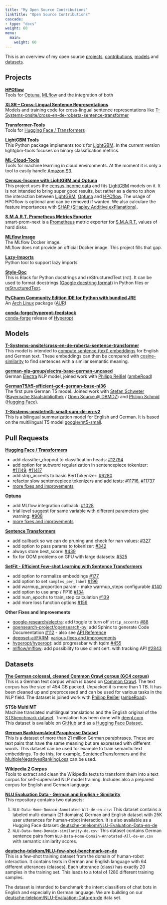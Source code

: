 ```yaml
---
title: "My Open Source Contributions"
linkTitle: "Open Source Contributions"
cascade:
- type: "docs"
weight: 60
menu:
  main:
    weight: 60
---
```


This is an overview of my open source [projects](#projects),
[contributions](#pull-requests), [models](#models) and [datasets](#datasets).

## Projects

**[HPOflow](https://github.com/telekom/HPOflow)**\
Tools for [Optuna](https://optuna.readthedocs.io/),
[MLflow](https://www.mlflow.org/docs/latest/index.html) and
the integration of both

**[XLSR – Cross-Lingual Sentence Representations](https://github.com/German-NLP-Group/xlsr)**\
Models and training code for cross-lingual sentence representations like
[T-Systems-onsite/cross-en-de-roberta-sentence-transformer](https://huggingface.co/T-Systems-onsite/cross-en-de-roberta-sentence-transformer)

**[Transformer-Tools](https://github.com/telekom/transformer-tools)**\
Tools for [Hugging Face / Transformers](https://github.com/huggingface/transformers)

**[LightGBM Tools](https://github.com/telekom/lightgbm-tools)**\
This Python package implements tools for [LightGBM](https://lightgbm.readthedocs.io/).
In the current version lightgbm-tools focuses on binary classification metrics.

**[ML-Cloud-Tools](https://github.com/telekom/ml-cloud-tools)**\
Tools for machine learning in cloud environments.
At the moment it is only a tool to easily handle [Amazon S3](https://aws.amazon.com/s3/).

**[Census-Income with LightGBM and Optuna](https://github.com/telekom/census-income-lightgbm)**\
This project uses the [census income data](https://archive-beta.ics.uci.edu/ml/datasets/census+income) and
fits [LightGBM](https://lightgbm.readthedocs.io/) models on it.
It is not intended to bring super good results, but rather as a demo to show the interaction between
[LightGBM](https://lightgbm.readthedocs.io/), [Optuna](https://optuna.readthedocs.io/en/stable/index.html) and
[HPOflow](https://github.com/telekom/HPOflow). The usage of HPOflow is optional and can be removed if wanted.
We also calculare the feature importances
with [SHAP (SHapley Additive exPlanations)](https://github.com/slundberg/shap).

**[S.M.A.R.T. Prometheus Metrics Exporter](https://github.com/PhilipMay/smart-prom-next)**\
smart-prom-next is a [Prometheus](https://prometheus.io/docs/introduction/overview/) metric exporter for
[S.M.A.R.T.](https://en.wikipedia.org/wiki/S.M.A.R.T.) values of hard disks.

**[MLflow Image](https://github.com/PhilipMay/mlflow-image)**\
The MLflow Docker image.\
MLflow does not provide an official Docker image. This project fills that gap.

**[Lazy-Imports](https://github.com/telekom/lazy-imports)**\
Python tool to support lazy imports

**[Style-Doc](https://github.com/telekom/style-doc)**\
This is Black for Python docstrings and reStructuredText (rst). It can be used to format
docstrings ([Google docstring format](https://github.com/google/styleguide/blob/gh-pages/pyguide.md#38-comments-and-docstrings))
in Python files or [reStructuredText](https://www.sphinx-doc.org/en/master/usage/restructuredtext/index.html).

**[PyCharm Community Edition IDE for Python with bundled JRE](https://aur.archlinux.org/packages/pycharm-community-jre)**\
An [Arch Linux](https://archlinux.org/) package ([AUR](https://wiki.archlinux.org/title/Arch_User_Repository))

**[conda-forge/hyperopt-feedstock](https://github.com/conda-forge/hyperopt-feedstock)**\
[conda-forge](https://conda-forge.org/) release of [Hyperopt](https://github.com/hyperopt/hyperopt)

## Models

**[T-Systems-onsite/cross-en-de-roberta-sentence-transformer](https://huggingface.co/T-Systems-onsite/cross-en-de-roberta-sentence-transformer)**\
This model is intended to [compute sentence (text) embeddings](https://www.sbert.net/examples/applications/computing-embeddings/README.html)
for English and German text. These embeddings can then be compared with [cosine-similarity](https://en.wikipedia.org/wiki/Cosine_similarity)
to find sentences with a similar semantic meaning.

**[german-nlp-group/electra-base-german-uncased](https://huggingface.co/german-nlp-group/electra-base-german-uncased)**\
German [Electra](https://arxiv.org/abs/2003.10555) NLP model,
joined work with [Philipp Reißel](https://twitter.com/phil_ipp_)
([ambeRoad](https://amberoad.de/))

**[GermanT5/t5-efficient-gc4-german-base-nl36](https://huggingface.co/GermanT5/t5-efficient-gc4-german-base-nl36)**\
The first pure German T5 model.
Joined work with [Stefan Schweter](https://github.com/stefan-it) ([Bayerische Staatsbibliothek](https://www.digitale-sammlungen.de/) / [Open Source @ DBMDZ](https://github.com/dbmdz)) and [Philipp Schmid ](https://www.philschmid.de/) ([Hugging Face](https://huggingface.co/)).

**[T-Systems-onsite/mt5-small-sum-de-en-v2](https://huggingface.co/T-Systems-onsite/mt5-small-sum-de-en-v2)**\
This is a bilingual summarization model for English and German.
It is based on the multilingual T5 model [google/mt5-small](https://huggingface.co/google/mt5-small).

## Pull Requests

**[Hugging Face / Transformers](https://github.com/huggingface/transformers)**
- add classifier_dropout to classification heads: [#12794](https://github.com/huggingface/transformers/pull/12794)
- add option for subword regularization in sentencepiece tokenizer: [#11149](https://github.com/huggingface/transformers/pull/11149),
[#11417](https://github.com/huggingface/transformers/pull/11417)
- add strip_accents to basic BertTokenizer: [#6280](https://github.com/huggingface/transformers/pull/6280)
- refactor slow sentencepiece tokenizers and add tests: [#11716](https://github.com/huggingface/transformers/pull/11716),
[#11737](https://github.com/huggingface/transformers/pull/11737)
- [more fixes and improvements](https://github.com/huggingface/transformers/pulls?q=is%3Apr+author%3APhilipMay)

**[Optuna](https://github.com/optuna/optuna)**
- add MLflow integration callback: [#1028](https://github.com/optuna/optuna/pull/1028)
- trial level suggest for same variable with different parameters give warning: [#908](https://github.com/optuna/optuna/pull/908)
- [more fixes and improvements](https://github.com/optuna/optuna/pulls?q=is%3Apr+author%3APhilipMay)

**[Sentence Transformers](https://github.com/UKPLab/sentence-transformers)**
- add callback so we can do pruning and check for nan values: [#327](https://github.com/UKPLab/sentence-transformers/pull/327)
- add option to pass params to tokenizer: [#342](https://github.com/UKPLab/sentence-transformers/pull/342)
- always store best_score: [#439](https://github.com/UKPLab/sentence-transformers/pull/439)
- fix for OOM problems on GPU with large datasets: [#525](https://github.com/UKPLab/sentence-transformers/pull/525)

**[SetFit - Efficient Few-shot Learning with Sentence Transformers](https://github.com/huggingface/setfit)**
- add option to normalize embeddings [#177](https://github.com/huggingface/setfit/pull/177)
- add option to set `samples_per_label` [#196](https://github.com/huggingface/setfit/pull/196)
- add warmup_proportion param - make warmup_steps configurable [#140](https://github.com/huggingface/setfit/pull/140)
- add option to use amp / FP16 [#134](https://github.com/huggingface/setfit/pull/134)
- add num_epochs to train_step calculation [#139](https://github.com/huggingface/setfit/pull/134)
- add more loss function options [#159](https://github.com/huggingface/setfit/pull/159)

**Other Fixes and Improvements**
- [google-research/electra](https://github.com/google-research/electra): add toggle to turn off `strip_accents` [#88](https://github.com/google-research/electra/pull/88)
- [opensearch-project/opensearch-py](https://github.com/opensearch-project/opensearch-py):
add Sphinx to generate Code Documentation [#112](https://github.com/opensearch-project/opensearch-py/pull/112) -
also see [API Reference](https://opensearch-project.github.io/opensearch-py/api-ref.html)
- [deepset-ai/FARM](https://github.com/deepset-ai/FARM): [various fixes and improvements](https://github.com/deepset-ai/FARM/pulls?q=is%3Apr+author%3APhilipMay)
- [hyperopt/hyperopt](https://github.com/hyperopt/hyperopt): add progressbar with tqdm [#455](https://github.com/hyperopt/hyperopt/pull/455)
- [mlflow/mlflow](https://github.com/mlflow/mlflow): add possibility to use client cert. with tracking API [#2843](https://github.com/mlflow/mlflow/pull/2843)

## Datasets

**[The German colossal, cleaned Common Crawl corpus (GC4 corpus)](https://german-nlp-group.github.io/projects/gc4-corpus.html)**\
This is a German text corpus which is based on [Common Crawl](https://commoncrawl.org/).
The text corpus has the size of 454 GB packed. Unpacked it is more than 1 TB.
It has been cleaned up and preprocessed and can be used for various tasks in the NLP field.
The dataset is joined work with [Philipp Reißel](https://twitter.com/phil_ipp_)
([ambeRoad](https://amberoad.de/)).

**STSb Multi MT**\
Machine translated multilingual translations and
the English original of the [STSbenchmark dataset](https://ixa2.si.ehu.es/stswiki/index.php/STSbenchmark).
Translation has been done with [deepl.com](https://www.deepl.com/).\
This dataset is available on [GitHub](https://github.com/PhilipMay/stsb-multi-mt) and
as a [Hugging Face Dataset](https://huggingface.co/datasets/stsb_multi_mt).

**[German Backtranslated Paraphrase Dataset](https://huggingface.co/datasets/deutsche-telekom/ger-backtrans-paraphrase)**\
This is a dataset of more than 21 million German paraphrases.
These are text pairs that have the same meaning but are expressed with different words.
This dataset can be used for example to train semantic text embeddings.
To do this, for example, [SentenceTransformers](https://www.sbert.net/)
and the [MultipleNegativesRankingLoss](https://www.sbert.net/docs/package_reference/losses.html#multiplenegativesrankingloss)
can be used.

**[Wikipedia 2 Corpus](https://github.com/GermanT5/wikipedia2corpus)**\
Tools to extract and clean the Wikipedia texts to transform them into a text corpus for self-supervised NLP model training.
Includes also a prepared corpus for English and German language.

**[NLU Evaluation Data - German and English + Similarity](https://github.com/t-systems-on-site-services-gmbh/NLU-Evaluation-Data-de-en)**\
This repository contains two datasets:
1. `NLU-Data-Home-Domain-Annotated-All-de-en.csv`: This dataset contains a labeled multi-domain (21 domains) German and
English dataset with 25K user utterances for human-robot interaction.
It is also available as a Hugging Face dataset:
[deutsche-telekom/NLU-Evaluation-Data-en-de](https://huggingface.co/datasets/deutsche-telekom/NLU-Evaluation-Data-en-de)
2. `NLU-Data-Home-Domain-similarity-de.csv`: This dataset contains German sentence pairs from `NLU-Data-Home-Domain-Annotated-All-de-en.csv` with semantic similarity scores.

**[deutsche-telekom/NLU-few-shot-benchmark-en-de](https://huggingface.co/datasets/deutsche-telekom/NLU-few-shot-benchmark-en-de)**\
This is a few-shot training dataset from the domain of human-robot interaction.
It contains texts in German and English language with 64 different utterances (classes).
Each utterance (class) has exactly 20 samples in the training set.
This leads to a total of 1280 different training samples.

The dataset is intended to benchmark the intent classifiers of chat bots in English and especially in German language.
We are building on our
[deutsche-telekom/NLU-Evaluation-Data-en-de](https://huggingface.co/datasets/deutsche-telekom/NLU-Evaluation-Data-en-de)
data set.
